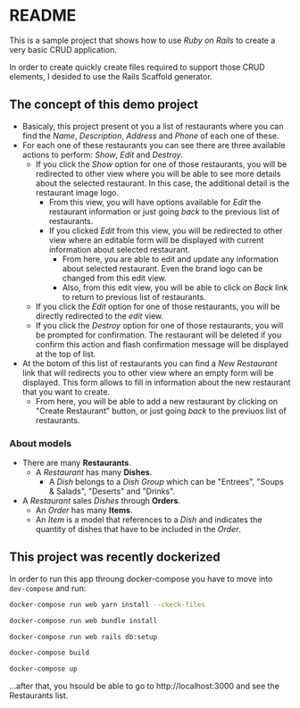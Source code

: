 # README

This is a sample project that shows how to use _Ruby on Rails_ to create a very basic CRUD application.

In order to create quickly create files required to support those CRUD elements, I desided to use the Rails Scaffold generator.

## The concept of this demo project 
* Basicaly, this project present ot you a list of restaurants where you can find the _Name_, _Description_, _Address_ and _Phone_ of each one of these.
* For each one of these restaurants you can see there are three available actions to perform: _Show_, _Edit_ and _Destroy_.
  * If you click the _Show_ option for one of those restaurants, you will be redirected to other view where you will be able to see more details about the selected restaurant. In this case, the additional detail is the restaurant image logo.
    * From this view, you will have options available for _Edit_ the restaurant information or just going _back_ to the previous list of restaurants.
    * If you clicked _Edit_ from this view, you will be redirected to other view where an editable form will be displayed with current information about selected restaurant.
      * From here, you are able to edit and update any information about selected restaurant. Even the brand logo can be changed from this edit view.
      * Also, from this edit view, you will be able to click on _Back_ link to return to previous list of restaurants.
  * If you click the _Edit_ option for one of those restaurants, you will be directly redirected to the _edit_ view.
  * If you click the _Destroy_ option for one of those restaurants, you will be prompted for confirmation. The restaurant will be deleted if you confirm this action and flash confirmation message will be displayed at the top of list.
* At the botom of this list of restaurants you can find a _New Restaurant_ link that will redirects you to other view where an empty form will be displayed. This form allows to fill in information about the new restaurant that you want to create.
  * From here, you will be able to add a new restaurant by clicking on "Create Restaurant" button, or just going _back_ to the previuos list of restaurants. 

### About models
* There are many **Restaurants**.
  * A _Restaurant_ has many **Dishes**.    
    * A _Dish_ belongs to a _Dish Group_ which can be "Entrees", "Soups & Salads", "Deserts" and "Drinks".
* A _Restaurant_ sales _Dishes_ through **Orders**.
  * An _Order_ has many **Items**.
  * An _Item_ is a model that references to a _Dish_ and indicates the quantity of dishes that have to be included in the _Order_.

## This project was recently dockerized
In order to run this app throung docker-compose you have to move into `dev-compose` and run:
```sh
docker-compose run web yarn install --ckeck-files
```

```sh
docker-compose run web bundle install
```

```sh
docker-compose run web rails db:setup
```

```sh
docker-compose build
```

```sh
docker-compose up
```

...after that, you hsould be able to go to http://localhost:3000 and see the Restaurants list.
